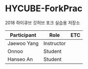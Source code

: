 # HYCUBE-ForkPrac
2018 하이큐브 깃허브 포크 실습용 저장소

| Participant   | Role       | ETC |
|---------------|------------|-----|
| Jaewoo Yang   | Instructor |     |
| Onnoo         | Student    |     |
| Hanseo An     | Student    |     |
